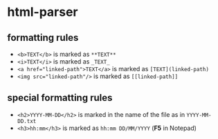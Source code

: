 # html-parser

## formatting rules

- ```<b>TEXT</b>``` is marked as ```**TEXT**```
- ```<i>TEXT</i>``` is marked as ```_TEXT_```
- ```<a href="linked-path">TEXT</a>``` is marked as ```[TEXT](linked-path)```
- ```<img src="linked-path"/>``` is marked as ```[[linked-path]]```

## special formatting rules

- ```<h2>YYYY-MM-DD</h2>``` is marked in the name of the file as in ```YYYY-MM-DD.txt```
- ```<h3>hh:mm</h3>``` is marked as ```hh:mm DD/MM/YYYY``` (**F5** in Notepad)